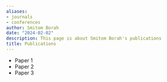 ```yaml
---
aliases:
- journals
- conferences
author: Smitom Borah
date: "2024-02-02"
description: This page is about Smitom Borah's publications
title: Publications
---
```


* Paper 1
* Paper 2
* Paper 3